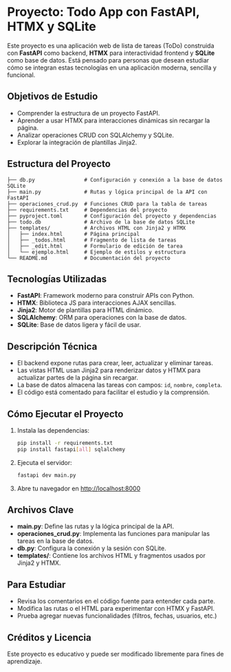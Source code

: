 # Proyecto: Todo App con FastAPI, HTMX y SQLite

Este proyecto es una aplicación web de lista de tareas (ToDo) construida con **FastAPI** como backend, **HTMX** para interactividad frontend y **SQLite** como base de datos. Está pensado para personas que desean estudiar cómo se integran estas tecnologías en una aplicación moderna, sencilla y funcional.

## Objetivos de Estudio
- Comprender la estructura de un proyecto FastAPI.
- Aprender a usar HTMX para interacciones dinámicas sin recargar la página.
- Analizar operaciones CRUD con SQLAlchemy y SQLite.
- Explorar la integración de plantillas Jinja2.

## Estructura del Proyecto

```
├── db.py                # Configuración y conexión a la base de datos SQLite
├── main.py              # Rutas y lógica principal de la API con FastAPI
├── operaciones_crud.py  # Funciones CRUD para la tabla de tareas
├── requirements.txt     # Dependencias del proyecto
├── pyproject.toml       # Configuración del proyecto y dependencias
├── todo.db              # Archivo de la base de datos SQLite
├── templates/           # Archivos HTML con Jinja2 y HTMX
│   ├── index.html       # Página principal
│   ├── _todos.html      # Fragmento de lista de tareas
│   ├── _edit.html       # Formulario de edición de tarea
│   └── ejemplo.html     # Ejemplo de estilos y estructura
└── README.md            # Documentación del proyecto
```

## Tecnologías Utilizadas
- **FastAPI**: Framework moderno para construir APIs con Python.
- **HTMX**: Biblioteca JS para interacciones AJAX sencillas.
- **Jinja2**: Motor de plantillas para HTML dinámico.
- **SQLAlchemy**: ORM para operaciones con la base de datos.
- **SQLite**: Base de datos ligera y fácil de usar.

## Descripción Técnica

- El backend expone rutas para crear, leer, actualizar y eliminar tareas.
- Las vistas HTML usan Jinja2 para renderizar datos y HTMX para actualizar partes de la página sin recargar.
- La base de datos almacena las tareas con campos: `id`, `nombre`, `completa`.
- El código está comentado para facilitar el estudio y la comprensión.

## Cómo Ejecutar el Proyecto

1. Instala las dependencias:
   ```bash
   pip install -r requirements.txt
   pip install fastapi[all] sqlalchemy
   ```
2. Ejecuta el servidor:
   ```bash
   fastapi dev main.py
   ```
3. Abre tu navegador en [http://localhost:8000](http://localhost:8000)

## Archivos Clave
- **main.py**: Define las rutas y la lógica principal de la API.
- **operaciones_crud.py**: Implementa las funciones para manipular las tareas en la base de datos.
- **db.py**: Configura la conexión y la sesión con SQLite.
- **templates/**: Contiene los archivos HTML y fragmentos usados por Jinja2 y HTMX.

## Para Estudiar
- Revisa los comentarios en el código fuente para entender cada parte.
- Modifica las rutas o el HTML para experimentar con HTMX y FastAPI.
- Prueba agregar nuevas funcionalidades (filtros, fechas, usuarios, etc.)

## Créditos y Licencia
Este proyecto es educativo y puede ser modificado libremente para fines de aprendizaje.
